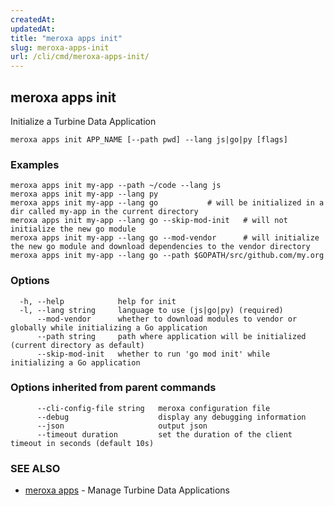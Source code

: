 ```yaml
---
createdAt: 
updatedAt: 
title: "meroxa apps init"
slug: meroxa-apps-init
url: /cli/cmd/meroxa-apps-init/
---
```

## meroxa apps init

Initialize a Turbine Data Application

```
meroxa apps init APP_NAME [--path pwd] --lang js|go|py [flags]
```

### Examples

```
meroxa apps init my-app --path ~/code --lang js
meroxa apps init my-app --lang py
meroxa apps init my-app --lang go 			# will be initialized in a dir called my-app in the current directory
meroxa apps init my-app --lang go --skip-mod-init 	# will not initialize the new go module
meroxa apps init my-app --lang go --mod-vendor 		# will initialize the new go module and download dependencies to the vendor directory
meroxa apps init my-app --lang go --path $GOPATH/src/github.com/my.org

```

### Options

```
  -h, --help            help for init
  -l, --lang string     language to use (js|go|py) (required)
      --mod-vendor      whether to download modules to vendor or globally while initializing a Go application
      --path string     path where application will be initialized (current directory as default)
      --skip-mod-init   whether to run 'go mod init' while initializing a Go application
```

### Options inherited from parent commands

```
      --cli-config-file string   meroxa configuration file
      --debug                    display any debugging information
      --json                     output json
      --timeout duration         set the duration of the client timeout in seconds (default 10s)
```

### SEE ALSO

* [meroxa apps](/docs/cmd/www/meroxa-apps.md)	 - Manage Turbine Data Applications


